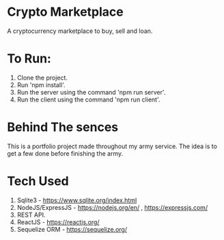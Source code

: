 # Crypto Marketplace

A cryptocurrency marketplace to buy, sell and loan.

# To Run:

1. Clone the project.
2. Run 'npm install'.
3. Run the server using the command 'npm run server'.
4. Run the client using the command 'npm run client'.

# Behind The sences

This is a portfolio project made throughout my
army service. The idea is to get a few done before
finishing the army.

# Tech Used

1. Sqlite3 - https://www.sqlite.org/index.html
2. NodeJS/ExpressJS - https://nodejs.org/en/ , https://expressjs.com/
3. REST API.
4. ReactJS - https://reactjs.org/
5. Sequelize ORM - https://sequelize.org/

